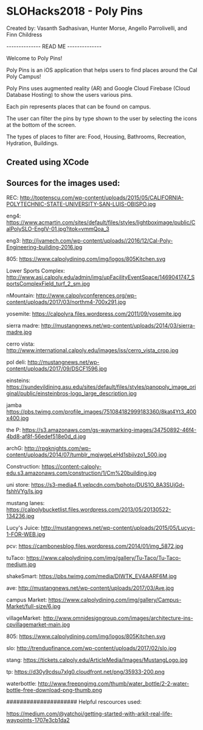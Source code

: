 # SLOHacks2018 - Poly Pins

Created by: Vasanth Sadhasivan, Hunter Morse, Angello Parrolivelli, and Finn Childress

-------------- READ ME --------------

Welcome to Poly Pins!

Poly Pins is an iOS application that helps users to find places around the Cal Poly Campus!

Poly Pins uses augmented reality (AR) and Google Cloud Firebase (Cloud Database Hosting) to show the users various pins.

Each pin represents places that can be found on campus.

The user can filter the pins by type shown to the user by selecting the icons at the bottom of the screen.

The types of places to filter are: Food, Housing, Bathrooms, Recreation, Hydration, Buildings.

Created using XCode
-----------------------------------------
Sources for the images used:
-----------------------------------------

REC: http://toptenscu.com/wp-content/uploads/2015/05/CALIFORNIA-POLYTECHNIC-STATE-UNIVERSITY-SAN-LUIS-OBISPO.jpg

eng4: https://www.acmartin.com/sites/default/files/styles/lightboximage/public/CalPolySLO-EngIV-01.jpg?itok=vmmQoa_3

eng3: http://jvamech.com/wp-content/uploads//2016/12/Cal-Poly-Engineering-building-2016.jpg

805: https://www.calpolydining.com/img/logos/805Kitchen.svg

Lower Sports Complex: http://www.asi.calpoly.edu/admin/img/upFacilityEventSpace/1469041747_SportsComplexField_turf_2_sm.jpg

nMountain: http://www.calpolyconferences.org/wp-content/uploads/2017/03/northm4-700x291.jpg

yosemite: https://calpolyra.files.wordpress.com/2011/09/yosemite.jpg

sierra madre: http://mustangnews.net/wp-content/uploads/2014/03/sierra-madre.jpg

cerro vista: http://www.international.calpoly.edu/images/iss/cerro_vista_crop.jpg

pol deli: http://mustangnews.net/wp-content/uploads/2017/09/DSCF1596.jpg

einsteins: https://sundevildining.asu.edu/sites/default/files/styles/panopoly_image_original/public/einsteinbros-logo_large_description.jpg

jamba https://pbs.twimg.com/profile_images/751084182999183360/8kat4Yt3_400x400.jpg

the P: https://s3.amazonaws.com/gs-waymarking-images/34750892-46f4-4bd8-af8f-56edef518e0d_d.jpg

archG: http://rpgknights.com/wp-content/uploads/2014/07/tumblr_mqjwgeLeHd1sbjivzo1_500.jpg

Construction: https://content-calpoly-edu.s3.amazonaws.com/construction/1/Cm%20building.jpg

uni store: https://s3-media4.fl.yelpcdn.com/bphoto/DUS1O_8A3SUjGd-fshhVYg/ls.jpg

mustang lanes: https://calpolybucketlist.files.wordpress.com/2013/05/20130522-134236.jpg

Lucy's Juice: http://mustangnews.net/wp-content/uploads/2015/05/Lucys-1-FOR-WEB.jpg

pcv: https://cambonesblog.files.wordpress.com/2014/01/img_5872.jpg

tuTaco: https://www.calpolydining.com/img/gallery/Tu-Taco/Tu-Taco-medium.jpg

shakeSmart: https://pbs.twimg.com/media/DIWTK_EV4AARF6M.jpg

ave: http://mustangnews.net/wp-content/uploads/2017/03/Ave.jpg

campus Market: https://www.calpolydining.com/img/gallery/Campus-Market/full-size/6.jpg

villageMarket: http://www.omnidesigngroup.com/images/architecture-ins-cpvillagemarket-main.jpg

805: https://www.calpolydining.com/img/logos/805Kitchen.svg

slo: http://trendupfinance.com/wp-content/uploads/2017/02/slo.jpg

stang: https://tickets.calpoly.edu/ArticleMedia/Images/MustangLogo.jpg

tp: https://d30y9cdsu7xlg0.cloudfront.net/png/35933-200.png

waterbottle: http://www.freepngimg.com/thumb/water_bottle/2-2-water-bottle-free-download-png-thumb.png

#####################
Helpful rescources used:

https://medium.com/@yatchoi/getting-started-with-arkit-real-life-waypoints-1707e3cb1da2





